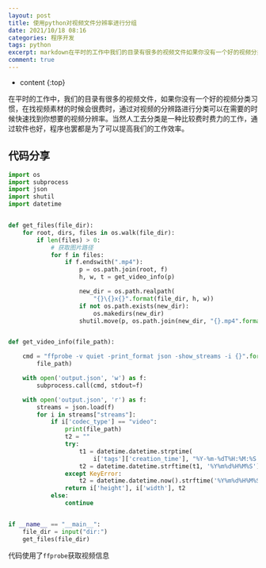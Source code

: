```yaml
---
layout: post
title: 使用python对视频文件分辨率进行分组
date: 2021/10/18 08:16
categories: 程序开发
tags: python
excerpt: markdown在平时的工作中我们的目录有很多的视频文件如果你没有一个好的视频分类习惯在找视频素材的时候会很费时通过对视频的分辨路进行分类可以在需要的时候快速找到你想要的视频分辨率当然人工去分类是一种比较费时费力的工作通过软件也好程序也罢都是为了可以提高我们的工作效率代码分享pythonimportosimportsubprocessimportjsonimportshutilimportdate
comment: true
---
```


* content
{:top}

<!--markdown-->在平时的工作中，我们的目录有很多的视频文件，如果你没有一个好的视频分类习惯，在找视频素材的时候会很费时，通过对视频的分辨路进行分类可以在需要的时候快速找到你想要的视频分辨率。当然人工去分类是一种比较费时费力的工作，通过软件也好，程序也罢都是为了可以提高我们的工作效率。## 代码分享```pythonimport osimport subprocessimport jsonimport shutilimport datetimedef get_files(file_dir):    for root, dirs, files in os.walk(file_dir):        if len(files) > 0:            # 获取图片路径            for f in files:                if f.endswith(".mp4"):                    p = os.path.join(root, f)                    h, w, t = get_video_info(p)                    new_dir = os.path.realpath(                        "{}\{}x{}".format(file_dir, h, w))                    if not os.path.exists(new_dir):                        os.makedirs(new_dir)                    shutil.move(p, os.path.join(new_dir, "{}.mp4".format(t)))def get_video_info(file_path):    cmd = "ffprobe -v quiet -print_format json -show_streams -i {}".format(        file_path)    with open('output.json', 'w') as f:        subprocess.call(cmd, stdout=f)    with open('output.json', 'r') as f:        streams = json.load(f)        for i in streams["streams"]:            if i['codec_type'] == "video":                print(file_path)                t2 = ""                try:                    t1 = datetime.datetime.strptime(                        i['tags']['creation_time'], "%Y-%m-%dT%H:%M:%S.%f%z")                    t2 = datetime.datetime.strftime(t1, '%Y%m%d%H%M%S')                except KeyError:                    t2 = datetime.datetime.now().strftime('%Y%m%d%H%M%S')                return i['height'], i['width'], t2            else:                continueif __name__ == "__main__":    file_dir = input("dir:")    get_files(file_dir)```代码使用了`ffprobe`获取视频信息 
    